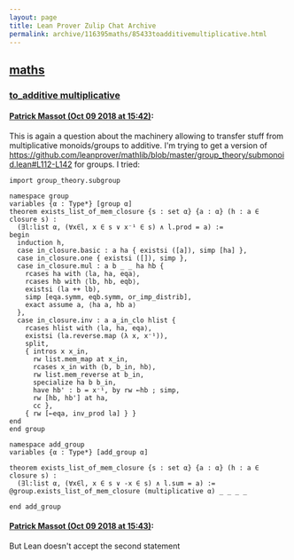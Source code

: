```yaml
---
layout: page
title: Lean Prover Zulip Chat Archive 
permalink: archive/116395maths/85433toadditivemultiplicative.html
---
```


## [maths](index.html)
### [to_additive multiplicative](85433toadditivemultiplicative.html)

#### [Patrick Massot (Oct 09 2018 at 15:42)](https://leanprover.zulipchat.com/#narrow/stream/116395-maths/topic/to_additive%20multiplicative/near/135470227):
This is again a question about the machinery allowing to transfer stuff from multiplicative monoids/groups to additive. I'm trying to get a version of https://github.com/leanprover/mathlib/blob/master/group_theory/submonoid.lean#L112-L142 for groups. I tried:
```lean
import group_theory.subgroup

namespace group
variables {α : Type*} [group α]
theorem exists_list_of_mem_closure {s : set α} {a : α} (h : a ∈ closure s) :
  (∃l:list α, (∀x∈l, x ∈ s ∨ x⁻¹ ∈ s) ∧ l.prod = a) :=
begin
  induction h,
  case in_closure.basic : a ha { existsi ([a]), simp [ha] },
  case in_closure.one { existsi ([]), simp },
  case in_closure.mul : a b _ _ ha hb {
    rcases ha with ⟨la, ha, eqa⟩,
    rcases hb with ⟨lb, hb, eqb⟩,
    existsi (la ++ lb),
    simp [eqa.symm, eqb.symm, or_imp_distrib],
    exact assume a, ⟨ha a, hb a⟩
  },
  case in_closure.inv : a a_in_clo hlist {
    rcases hlist with ⟨la, ha, eqa⟩,
    existsi (la.reverse.map (λ x, x⁻¹)),
    split,
    { intros x x_in, 
      rw list.mem_map at x_in,
      rcases x_in with ⟨b, b_in, hb⟩,
      rw list.mem_reverse at b_in,
      specialize ha b b_in,
      have hb' : b = x⁻¹, by rw ←hb ; simp,
      rw [hb, hb'] at ha, 
      cc },
    { rw [←eqa, inv_prod la] } }
end
end group

namespace add_group
variables {α : Type*} [add_group α]

theorem exists_list_of_mem_closure {s : set α} {a : α} (h : a ∈ closure s) :
  (∃l:list α, (∀x∈l, x ∈ s ∨ -x ∈ s) ∧ l.sum = a) :=
@group.exists_list_of_mem_closure (multiplicative α) _ _ _ _

end add_group
```

#### [Patrick Massot (Oct 09 2018 at 15:43)](https://leanprover.zulipchat.com/#narrow/stream/116395-maths/topic/to_additive%20multiplicative/near/135470239):
But Lean doesn't accept the second statement

